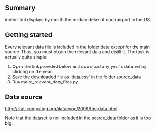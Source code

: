 ## Summary
index.html displays by month the median delay of each airport in the US.

## Getting started
Every relevant data file is included in the folder data except for the main source. Thus, you must obtain
the relevant data and distill it. The task is actually quite simple:

1. Open the link provided below and download any year's data set by clicking on the year.
2. Save the downloaded file as 'data.csv' in the folder source_data
3. Run make_relevant_data_files.py. 

## Data source
http://stat-computing.org/dataexpo/2009/the-data.html

Note that the dataset is not included in the source_data folder as it is too big.
